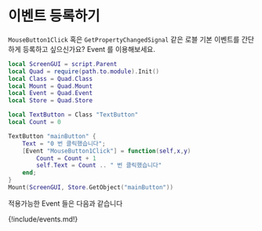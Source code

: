 
# 이벤트 등록하기

`MouseButton1Click` 혹은 `GetPropertyChangedSignal` 같은 로블 기본 이벤트를 간단하게 등록하고 싶으신가요? Event 를 이용해보세요.  

```lua
local ScreenGUI = script.Parent
local Quad = require(path.to.module).Init()
local Class = Quad.Class
local Mount = Quad.Mount
local Event = Quad.Event
local Store = Quad.Store

local TextButton = Class "TextButton"
local Count = 0

TextButton "mainButton" {
    Text = "0 번 클릭했습니다";
    [Event "MouseButton1Click"] = function(self,x,y)
        Count = Count + 1
        self.Text = Count .. " 번 클릭했습니다"
    end;
}
Mount(ScreenGUI, Store.GetObject("mainButton"))
```

적용가능한 Event 들은 다음과 같습니다  

{!include/events.md!}
